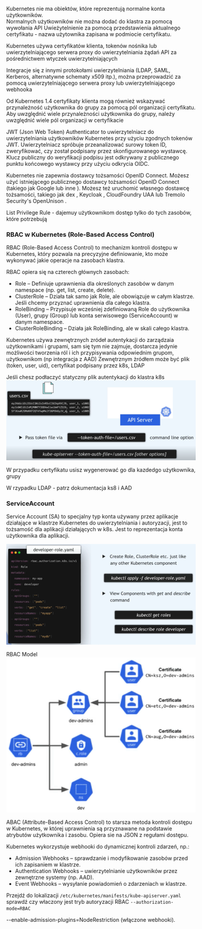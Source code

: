Kubernetes nie ma obiektów, które reprezentują normalne konta użytkowników.<br>
Normalnych użytkowników nie można dodać do klastra za pomocą wywołania API
Uwieżytelnienie za pomocą przedstawienia aktualnego certyfikatu - nazwa użytownika zapisana w podmiocie certyfikatu.

Kubernetes używa certyfikatów klienta, tokenów nośnika lub uwierzytelniającego serwera proxy do uwierzytelniania żądań API za pośrednictwem wtyczek uwierzytelniających

Integracje się z innymi protokołami uwierzytelniania (LDAP, SAML, Kerberos, alternatywne schematy x509 itp.), można przeprowadzić za pomocą uwierzytelniającego serwera proxy lub uwierzytelniającego webhooka

Od Kubernetes 1.4 certyfikaty klienta mogą również wskazywać przynależność użytkownika do grupy za pomocą pól organizacji certyfikatu. Aby uwzględnić wiele przynależności użytkownika do grupy, należy uwzględnić wiele pól organizacji w certyfikacie

JWT (Json Web Token) Authenticator to uwierzytelniacz do uwierzytelniania użytkowników Kubernetes przy użyciu zgodnych tokenów JWT. Uwierzytelniacz spróbuje przeanalizować surowy token ID, zweryfikować, czy został podpisany przez skonfigurowanego wystawcę. Klucz publiczny do weryfikacji podpisu jest odkrywany z publicznego punktu końcowego wystawcy przy użyciu odkrycia OIDC.

Kubernetes nie zapewnia dostawcy tożsamości OpenID Connect. Możesz użyć istniejącego publicznego dostawcy tożsamości OpenID Connect (takiego jak Google lub inne ). Możesz też uruchomić własnego dostawcę tożsamości, takiego jak dex , Keycloak , CloudFoundry UAA lub Tremolo Security's OpenUnison .

List Privilege Rule - dajemuy użytkownikom dostęp tylko do tych zasobów, które potrzebują


### RBAC w Kubernetes (Role-Based Access Control)
RBAC (Role-Based Access Control) to mechanizm kontroli dostępu w Kubernetes, który pozwala na precyzyjne definiowanie, kto może wykonywać jakie operacje na zasobach klastra.

RBAC opiera się na czterech głównych zasobach:
- Role – Definiuje uprawnienia dla określonych zasobów w danym namespace (np. get, list, create, delete).
- ClusterRole – Działa tak samo jak Role, ale obowiązuje w całym klastrze. Jeśli chcemy przyznać uprawnienia dla całego klastra.
- RoleBinding – Przypisuje wcześniej zdefiniowaną Role do użytkownika (User), grupy (Group) lub konta serwisowego (ServiceAccount) w danym namespace.
- ClusterRoleBinding – Działa jak RoleBinding, ale w skali całego klastra.

Kubernetes używa zewnętrznych zródeł autentykacji do zarządzaia użytkownikami i grupami, sam się tym nie zajmuje, dostarcza jedynie możliwości tworzenia ról i ich przypisywania odpowiednim grupom, użytkownikom (np integracja z AAD)
Zewnętrznym żródłem może być plik (token, user, uid), certyfikat podpisany przez k8s, LDAP

Jeśli chesz podłaczyć statyczny plik autentykacji do klastra k8s
![alt text](image-1.png)

W przypadku certyfikatu usisz wygenerować go dla kazdedgo użytkownika, grupy

W rzypadku LDAP - patrz dokumentacja ks8 i AAD

### ServiceAccount
Service Account (SA) to specjalny typ konta używany przez aplikacje działające w klastrze Kubernetes do uwierzytelniania i autoryzacji, jest to tożsamość dla aplikacji działających w k8s.
Jest to reprezentacja konta użytkownika dla aplikacji.

![alt text](image-2.png)

RBAC Model
![alt text](image-3.png)

ABAC (Attribute-Based Access Control) to starsza metoda kontroli dostępu w Kubernetes, w której uprawnienia są przyznawane na podstawie atrybutów użytkownika i zasobu. Opiera sie na JSON z regułami dostępu.

Kubernetes wykorzystuje webhooki do dynamicznej kontroli zdarzeń, np.:
- Admission Webhooks – sprawdzanie i modyfikowanie zasobów przed ich zapisaniem w klastrze.
- Authentication Webhooks – uwierzytelnianie użytkowników przez zewnętrzne systemy (np. AAD).
- Event Webhooks – wysyłanie powiadomień o zdarzeniach w klastrze.

Przejdź do lokalizacji ```/etc/kubernetes/manifests/kube-apiserver.yaml```  sprawdź czy właczony jest tryb autoryzacji RBAC
```--authorization-mode=RBAC```

--enable-admission-plugins=NodeRestriction (włączone webhooki).
